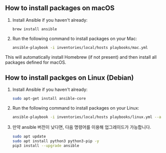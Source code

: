 ## How to install packages on macOS

1. Install Ansible if you haven't already:
   ```sh
   brew install ansible
   ```

2. Run the following command to install packages on your Mac:
   ```sh
   ansible-playbook -i inventories/local/hosts playbooks/mac.yml
   ```

This will automatically install Homebrew (if not present) and then install all packages defined for macOS.

## How to install packges on Linux (Debian)

1. Install Ansible if you haven't already:
   ```sh
   sudo apt-get install ansible-core
   ```

2. Run the following command to install packages on your Linux:
   ```sh
   ansible-playbook -i inventories/local/hosts playbooks/linux.yml --ask-become-pass
   ```

3. 만약 ansible 버전이 낮다면, 다음 명령어를 이용해 업그레이드가 가능합니다.
   ```sh
   sudo apt update
   sudo apt install python3 python3-pip -y
   pip3 install --upgrade ansible
   ```